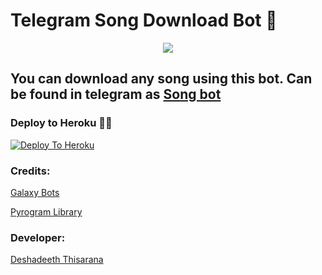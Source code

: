 # Telegram Song Download Bot 🎼
<center><img src="https://telegra.ph/file/8fc780bc79ff67d91d1ef.png"></center>

## You can download any song using this bot. Can be found in telegram as [Song bot](https://t.me/Mr_Song_Robot)

### Deploy to Heroku 🏃‍♂

[![Deploy To Heroku](https://www.herokucdn.com/deploy/button.svg)](https://heroku.com/deploy?template=https://github.com/song-thisarana/Song-bot)

### Credits:

[Galaxy Bots](https://t.me/GalaxyFriendsTeam)

[Pyrogram Library](https://github.com/pyrogram/pyrogram)

### Developer:

[Deshadeeth Thisarana](https://t.me/DeshadeethThisarana)

